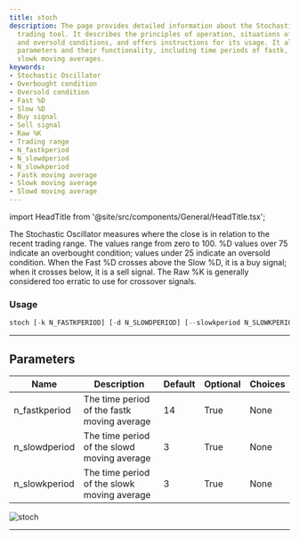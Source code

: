 ```yaml
---
title: stoch
description: The page provides detailed information about the Stochastic Oscillator
  trading tool. It describes the principles of operation, situations of overbought
  and oversold conditions, and offers instructions for its usage. It also specifies
  parameters and their functionality, including time periods of fastk, slowd, and
  slowk moving averages.
keywords:
- Stochastic Oscillator
- Overbought condition
- Oversold condition
- Fast %D
- Slow %D
- Buy signal
- Sell signal
- Raw %K
- Trading range
- N_fastkperiod
- N_slowdperiod
- N_slowkperiod
- Fastk moving average
- Slowk moving average
- Slowd moving average
---
```


import HeadTitle from '@site/src/components/General/HeadTitle.tsx';

<HeadTitle title="forex/ta/stoch - Reference | OpenBB Terminal Docs" />

The Stochastic Oscillator measures where the close is in relation to the recent trading range. The values range from zero to 100. %D values over 75 indicate an overbought condition; values under 25 indicate an oversold condition. When the Fast %D crosses above the Slow %D, it is a buy signal; when it crosses below, it is a sell signal. The Raw %K is generally considered too erratic to use for crossover signals.

### Usage

```python
stoch [-k N_FASTKPERIOD] [-d N_SLOWDPERIOD] [--slowkperiod N_SLOWKPERIOD]
```

---

## Parameters

| Name | Description | Default | Optional | Choices |
| ---- | ----------- | ------- | -------- | ------- |
| n_fastkperiod | The time period of the fastk moving average | 14 | True | None |
| n_slowdperiod | The time period of the slowd moving average | 3 | True | None |
| n_slowkperiod | The time period of the slowk moving average | 3 | True | None |

![stoch](https://user-images.githubusercontent.com/46355364/154311913-d58e58bb-d116-44dd-ae4b-44e59c25f22a.png)

---
